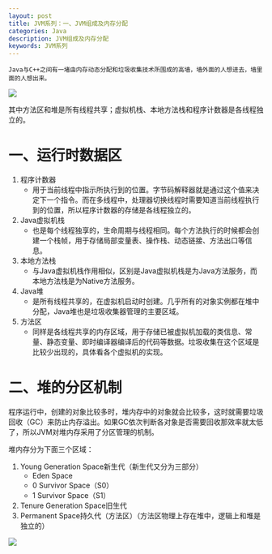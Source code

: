 ```yaml
---
layout: post
title: JVM系列：一、JVM组成及内存分配
categories: Java
description: JVM组成及内存分配
keywords: JVM系列
---
```


    Java与C++之间有一堵由内存动态分配和垃圾收集技术所围成的高墙，墙外面的人想进去，墙里面的人想出来。

![](http://img.blog.csdn.net/20141028171626937)

其中方法区和堆是所有线程共享；虚拟机栈、本地方法栈和程序计数器是各线程独立的。

# 一、运行时数据区

1. 程序计数器
    - 用于当前线程中指示所执行到的位置。字节码解释器就是通过这个值来决定下一个指令。而在多线程中，处理器切换线程时需要知道当前线程执行到的位置，所以程序计数器的存储是各线程独立的。
2. Java虚拟机栈
    - 也是每个线程独享的，生命周期与线程相同。每个方法执行的时候都会创建一个栈帧，用于存储局部变量表、操作栈、动态链接、方法出口等信息。
3. 本地方法栈
    - 与Java虚拟机栈作用相似，区别是Java虚拟机栈是为Java方法服务，而本地方法栈是为Native方法服务。
4. Java堆
    - 是所有线程共享的，在虚拟机启动时创建。几乎所有的对象实例都在堆中分配，Java堆也是垃圾收集器管理的主要区域。
5. 方法区
    - 同样是各线程共享的内存区域，用于存储已被虚拟机加载的类信息、常量、静态变量、即时编译器编译后的代码等数据。垃圾收集在这个区域是比较少出现的，具体看各个虚拟机的实现。

# 二、堆的分区机制

程序运行中，创建的对象比较多时，堆内存中的对象就会比较多，这时就需要垃圾回收（GC）来防止内存溢出。如果GC依次判断各对象是否需要回收那效率就太低了，所以JVM对堆内存采用了分区管理的机制。

堆内存分为下面三个区域：

1. Young Generation Space新生代（新生代又分为三部分）
    - Eden Space
    - 0 Survivor Space（S0）
    - 1 Survivor Space（S1）
2. Tenure Generation Space旧生代
3. Permanent Space持久代（方法区）（方法区物理上存在堆中，逻辑上和堆是独立的）

![](http://img.blog.csdn.net/20141028171824066)
